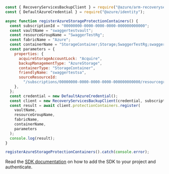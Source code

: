 ```javascript
const { RecoveryServicesBackupClient } = require("@azure/arm-recoveryservicesbackup");
const { DefaultAzureCredential } = require("@azure/identity");

async function registerAzureStorageProtectionContainers() {
  const subscriptionId = "00000000-0000-0000-0000-000000000000";
  const vaultName = "swaggertestvault";
  const resourceGroupName = "SwaggerTestRg";
  const fabricName = "Azure";
  const containerName = "StorageContainer;Storage;SwaggerTestRg;swaggertestsa";
  const parameters = {
    properties: {
      acquireStorageAccountLock: "Acquire",
      backupManagementType: "AzureStorage",
      containerType: "StorageContainer",
      friendlyName: "swaggertestsa",
      sourceResourceId:
        "/subscriptions/00000000-0000-0000-0000-000000000000/resourcegroups/SwaggerTestRg/providers/Microsoft.Storage/storageAccounts/swaggertestsa",
    },
  };
  const credential = new DefaultAzureCredential();
  const client = new RecoveryServicesBackupClient(credential, subscriptionId);
  const result = await client.protectionContainers.register(
    vaultName,
    resourceGroupName,
    fabricName,
    containerName,
    parameters
  );
  console.log(result);
}

registerAzureStorageProtectionContainers().catch(console.error);
```

Read the [SDK documentation](https://github.com/Azure/azure-sdk-for-js/blob/%40azure%2Farm-recoveryservicesbackup_9.0.0/sdk/recoveryservicesbackup/arm-recoveryservicesbackup/README.md) on how to add the SDK to your project and authenticate.
